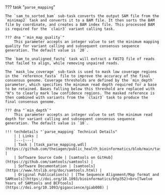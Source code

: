 ??? task "`parse_mapping`"

<!-- if: sam_to_sorted_bam-->
    The `sam_to_sorted_bam` sub-task converts the output SAM file from the `minimap2` task and converts it to a BAM file. It then sorts the BAM file by coordinate, and creates a BAM index file. This processed BAM is required for the `clair3` variant calling task.

    ??? dna "`min_map_quality`"
        This parameter accepts an integer value to set the minimum mapping quality for variant calling and subsequent consensus sequence generation. The default value is `20`.
<!-- endif -->

<!-- if: bam_to_unaligned_fastq-->
    The `bam_to_unaligned_fastq` task will extract a FASTQ file of reads that failed to align, while removing unpaired reads. 
<!-- endif -->

<!-- if: theiaviral_mask_low_coverage-->
    The `mask_low_coverage` sub-task is used to mask low coverage regions in the `reference_fasta` file to improve the accuracy of the final consensus genome. Coverage thresholds are defined by the `min_depth` parameter, which specifies the minimum read depth required for a base to be retained. Bases falling below this threshold are replaced with "N"s to clearly mark low confidence regions. The masked reference is then combined with variants from the `clair3` task to produce the final consensus genome.

    ??? dna "`min_depth`"
        This parameter accepts an integer value to set the minimum read depth for variant calling and subsequent consensus sequence generation. The default value is `10`.
<!-- endif -->

    !!! techdetails "`parse_mapping` Technical Details"
        | | Links |
        |---|---|
        | Task | [task_parse_mapping.wdl](https://github.com/theiagen/public_health_bioinformatics/blob/main/tasks/utilities/data_handling/task_parse_mapping.wdl) |
        | Software Source Code | [samtools on GitHub](https://github.com/samtools/samtools) |
        | Software Documentation | [samtools](https://www.htslib.org/doc/samtools.html) |
        | Original Publication(s) | [The Sequence Alignment/Map format and SAMtools](https://doi.org/10.1093/bioinformatics/btp352)<br>[Twelve Years of SAMtools and BCFtools](https://doi.org/10.1093/gigascience/giab008) |